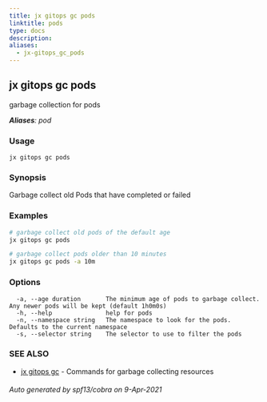 ```yaml
---
title: jx gitops gc pods
linktitle: pods
type: docs
description: 
aliases:
  - jx-gitops_gc_pods
---
```


## jx gitops gc pods

garbage collection for pods

***Aliases**: pod*

### Usage

```
jx gitops gc pods
```

### Synopsis

Garbage collect old Pods that have completed or failed

### Examples

  ```bash
  # garbage collect old pods of the default age
  jx gitops gc pods
  
  # garbage collect pods older than 10 minutes
  jx gitops gc pods -a 10m

  ```
### Options

```
  -a, --age duration       The minimum age of pods to garbage collect. Any newer pods will be kept (default 1h0m0s)
  -h, --help               help for pods
  -n, --namespace string   The namespace to look for the pods. Defaults to the current namespace
  -s, --selector string    The selector to use to filter the pods
```

### SEE ALSO

* [jx gitops gc](..)	 - Commands for garbage collecting resources

###### Auto generated by spf13/cobra on 9-Apr-2021
